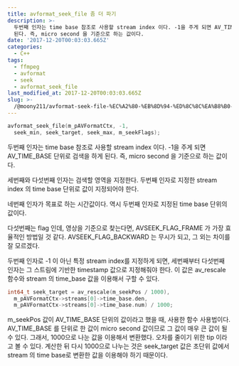 ```yaml
---
title: avformat_seek_file 좀 더 파기
description: >-
  두번째 인자는 time base 참조로 사용할 stream index 이다. -1을 주게 되면 AV_TIME_BASE 단위로 검색을 하게
  된다. 즉, micro second 을 기준으로 하는 값이다.
date: '2017-12-20T00:03:03.665Z'
categories:
  - C++
tags:
  - ffmpeg
  - avformat
  - seek
  - avformat_seek_file
last_modified_at: 2017-12-20T00:03:03.665Z
slug: >-
  /@moony211/avformat-seek-file-%EC%A2%80-%EB%8D%94-%ED%8C%8C%EA%B8%B0-6b5006375c3e
---
```


```c
avformat_seek_file(m_pAVFormatCtx, -1, 
  seek_min, seek_target, seek_max, m_seekFlags);
```

두번째 인자는 time base 참조로 사용할 stream index 이다. -1을 주게 되면 AV\_TIME\_BASE 단위로 검색을 하게 된다. 즉, micro second 을 기준으로 하는 값이다.

세번째와 다섯번째 인자는 검색할 영역을 지정한다. 두번째 인자로 지정한 stream index 의 time base 단위로 값이 지정되어야 한다.

네번째 인자가 목표로 하는 시간값이다. 역시 두번째 인자로 지정된 time base 단위의 값이다.

다섯번째는 flag 인데, 영상을 기준으로 찾는다면, AVSEEK\_FLAG\_FRAME 가 가장 효율적인 방법일 것 같다. AVSEEK\_FLAG\_BACKWARD 는 무시가 되고, 그 외는 차이를 잘 모르겠다.

두번째 인자로 -1 이 아닌 특정 stream index를 지정하게 되면, 세번째부터 다섯번째 인자는 그 스트림에 기반한 timestamp 값으로 지정해줘야 한다. 이 값은 av\_rescale 함수와 stream 의 time\_base 값을 이용해서 구할 수 있다.

```c
int64_t seek_target = av_rescale(m_seekPos / 1000),	
  m_pAVFormatCtx->streams[0]->time_base.den,	
  m_pAVFormatCtx->streams[0]->time_base.num) / 1000;
```

m\_seekPos 값이 AV\_TIME\_BASE 단위의 값이라고 했을 때, 사용한 함수 사용법이다. AV\_TIME\_BASE 를 단위로 한 값이 micro second 값이므로 그 값이 매우 큰 값이 될 수 있다. 그래서, 1000으로 나눈 값을 이용해서 변환했다. 오차를 줄이기 위한 tip 이라고 볼 수 있다. 계산한 뒤 다시 1000으로 나누는 것은 seek\_target 값은 초단위 값에서 stream 의 time base로 변환한 값을 이용해야 하기 때문이다.
